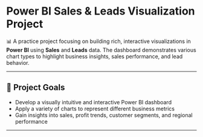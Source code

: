 # Power BI Sales & Leads Visualization Project

📊 A practice project focusing on building rich, interactive visualizations in **Power BI** using **Sales** and **Leads** data. The dashboard demonstrates various chart types to highlight business insights, sales performance, and lead behavior.

---

## 📌 Project Goals

- Develop a visually intuitive and interactive Power BI dashboard
- Apply a variety of charts to represent different business metrics
- Gain insights into sales, profit trends, customer segments, and regional performance

---

